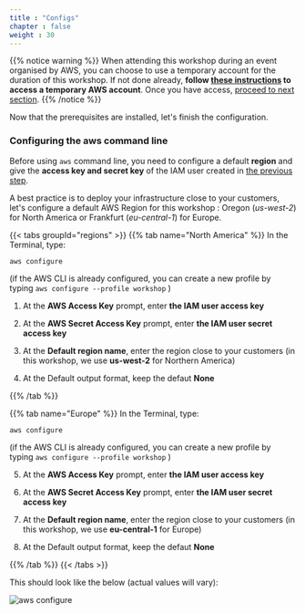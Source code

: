 ```yaml
---
title : "Configs"
chapter : false
weight : 30
---
```


{{% notice warning %}}
When attending this workshop during an event organised by AWS, you can choose to use a temporary account for the duration of this workshop.  If not done already, **follow [these instructions](05_event_engine.html) to access a temporary AWS account**.  Once you have access, [proceed to next section](/20_getting_started.html).
{{% /notice %}}

Now that the prerequisites are installed, let's finish the configuration.

### Configuring the aws command line

Before using `aws` command line, you need to configure a default **region** and give the **access key and secret key** of the IAM user created in [the previous step](http://localhost:1313/10_prerequisites/10_account.html).

A best practice is to deploy your infrastructure close to your customers, let's configure a default AWS Region for this workshop : Oregon (*us-west-2*) for North America or Frankfurt (*eu-central-1*) for Europe.

{{< tabs groupId="regions"  >}}
{{% tab name="North America" %}}
In the Terminal, type:

`aws configure`

(if the AWS CLI is already configured, you can create a new profile by typing `aws configure --profile workshop` )

1. At the **AWS Access Key** prompt, enter **the IAM user access key**

2. At the **AWS Secret Access Key** prompt, enter **the IAM user secret access key**

3. At the **Default region name**, enter the region close to your customers (in this workshop, we use **us-west-2** for Northern America)

4. At the Default output format, keep the defaut **None**

{{% /tab %}}

{{% tab  name="Europe" %}}
In the Terminal, type:

`aws configure`

(if the AWS CLI is already configured, you can create a new profile by typing `aws configure --profile workshop` )

5. At the **AWS Access Key** prompt, enter **the IAM user access key**

6. At the **AWS Secret Access Key** prompt, enter **the IAM user secret access key**

7. At the **Default region name**, enter the region close to your customers (in this workshop, we use **eu-central-1** for Europe)

8. At the Default output format, keep the defaut **None**

{{% /tab %}}
{{< /tabs >}}

This should look like the below (actual values will vary):

![aws configure](/images/10-30-aws-config.png)